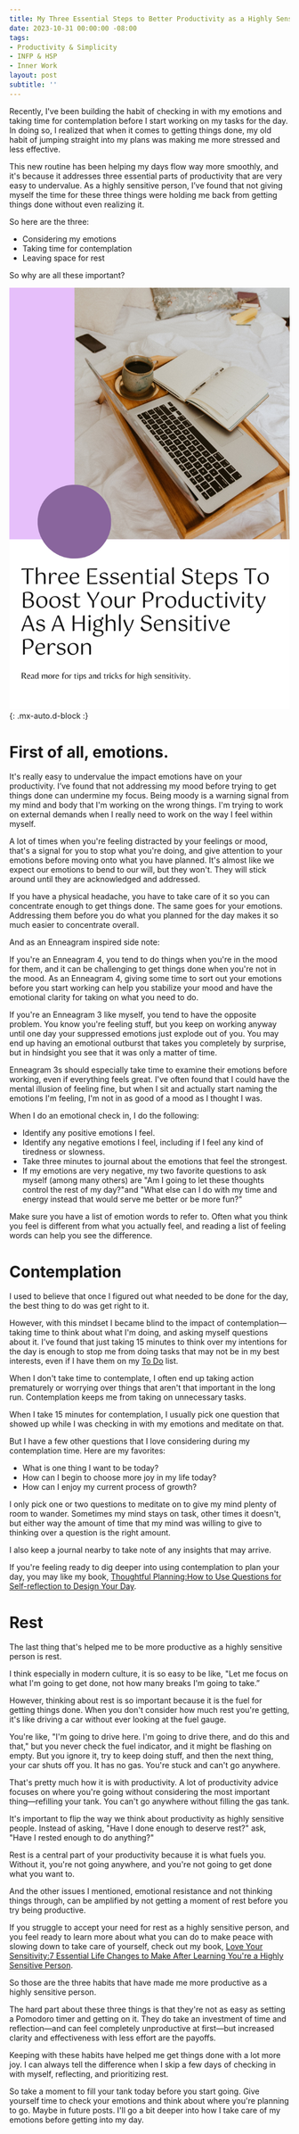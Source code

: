 ```yaml
---
title: My Three Essential Steps to Better Productivity as a Highly Sensitive Person
date: 2023-10-31 00:00:00 -08:00
tags:
- Productivity & Simplicity
- INFP & HSP
- Inner Work
layout: post
subtitle: ''
---
```


Recently, I've been building the habit of checking in with my emotions and taking time for contemplation before I start working on my tasks for the day. In doing so, I realized that when it comes to getting things done, my old habit of jumping straight into my plans was making me more stressed and less effective. 

This new routine has been helping my days flow way more smoothly, and it's because it addresses three essential parts of productivity that are very easy to undervalue. As a highly sensitive person, I’ve found that not giving myself the time for these three things were holding me back from getting things done without even realizing it.

So here are the three: 

* Considering my emotions
* Taking time for contemplation
* Leaving space for rest

So why are all these important?

![three essential steps to better productivity as an HSP](/uploads/Read-more-for-tips-and-tricks-for-high-sensitivity.png "computer books and coffee resting on a bed"){: .mx-auto.d-block :}


# First of all, emotions.

It's really easy to undervalue the impact emotions have on your productivity. I’ve found that not addressing my mood before trying to get things done can undermine my focus. Being moody is a warning signal from my mind and body that I'm working on the wrong things. I'm trying to work on external demands when I really need to work on the way I feel within myself. 

A lot of times when you're feeling distracted by your feelings or mood, that's a signal for you to stop what you're doing, and give attention to your emotions before moving onto what you have planned. It's almost like we expect our emotions to bend to our will, but they won't. They will stick around until they are acknowledged and addressed.

If you have a physical headache, you have to take care of it so you can concentrate enough to get things done. The same goes for your emotions. Addressing them before you do what you planned for the day makes it so much easier to concentrate overall. 

And as an Enneagram inspired side note: 

If you're an Enneagram 4, you tend to do things when you're in the mood for them, and it can be challenging to get things done when you're not in the mood. As an Enneagram 4, giving some time to sort out your emotions before you start working can help you stabilize your mood and have the emotional clarity for taking on what you need to do.

If you're an Enneagram 3 like myself, you tend to have the opposite problem. You know you're feeling stuff, but you keep on working anyway until one day your suppressed emotions just explode out of you. You may end up having an emotional outburst that takes you completely by surprise, but in hindsight you see that it was only a matter of time.

Enneagram 3s should especially take time to examine their emotions before working, even if everything feels great. I've often found that I could have the mental illusion of feeling fine, but when I sit and actually start naming the emotions I'm feeling, I'm not in as good of a mood as I thought I was.

When I do an emotional check in, I do the following:

* Identify any positive emotions I feel.
* Identify any negative emotions I feel, including if I feel any kind of tiredness or slowness.
* Take three minutes to journal about the emotions that feel the strongest.
* If my emotions are very negative, my two favorite questions to ask myself (among many others) are "Am I going to let these thoughts control the rest of my day?"and "What else can I do with my time and energy instead that would serve me better or be more fun?"

Make sure you have a list of emotion words to refer to. Often what you think you feel is different from what you actually feel, and reading a list of feeling words can help you see the difference.


# Contemplation 

I used to believe that once I figured out what needed to be done for the day, the best thing to do was get right to it.  

However, with this mindset I became blind to the impact of contemplation—taking time to think about what I'm doing, and asking myself questions about it. I’ve found that just taking 15 minutes to think over my intentions for the day is enough to stop me from doing tasks that may not be in my best interests, even if I have them on my [To Do](https://arcadiapage.com/2023-07-25-INFP-planning-finding-planner-peace/) list.

When I don't take time to contemplate, I often end up taking action prematurely or worrying over things that aren't that important in the long run. Contemplation keeps me from taking on unnecessary tasks. 

When I take 15 minutes for contemplation, I usually pick one question that showed up while I was checking in with my emotions and meditate on that.

But I have a few other questions that I love considering during my contemplation time. Here are my favorites:

* What is one thing I want to be today?
* How can I begin to choose more joy in my life today?
* How can I enjoy my current process of growth?

I only pick one or two questions to meditate on to give my mind plenty of room to wander. Sometimes my mind stays on task, other times it doesn't, but either way the amount of time that my mind was willing to give to thinking over a question is the right amount.

I also keep a journal nearby to take note of any insights that may arrive.

If you're feeling ready to dig deeper into using contemplation to plan your day, you may like my book, [Thoughtful Planning:How to Use Questions for Self-reflection to Design Your Day](https://payhip.com/b/YSucT).

# Rest

The last thing that's helped me to be more productive as a highly sensitive person is rest. 

I think especially in modern culture, it is so easy to be like, "Let me focus on what I'm going to get done, not how many breaks I'm going to take.”

However, thinking about rest is so important because it is the fuel for getting things done. When you don't consider how much rest you're getting, it's like driving a car without ever looking at the fuel gauge.

You're like, "I'm going to drive here. I'm going to drive there, and do this and that," but you never check the fuel indicator, and it might be flashing on empty. But you ignore it, try to keep doing stuff, and then the next thing, your car shuts off you. It has no gas. You're stuck and can't go anywhere. 

That's pretty much how it is with productivity. A lot of productivity advice focuses on where you're going without considering the most important thing—refilling your tank. You can't go anywhere without filling the gas tank.

It's important to flip the way we think about productivity as highly sensitive people. Instead of asking, "Have I done enough to deserve rest?" ask, "Have I rested enough to do anything?"

Rest is a central part of your productivity because it is what fuels you. Without it, you're not going anywhere, and you're not going to get done what you want to. 

And the other issues I mentioned, emotional resistance and not thinking things through, can be amplified by not getting a moment of rest before you try being productive. 

If you struggle to accept your need for rest as a highly sensitive person, and you feel ready to learn more about what you can do to make peace with slowing down to take care of yourself, check out my book, [Love Your Sensitivity:7 Essential Life Changes to Make After Learning You're a Highly Sensitive Person](https://payhip.com/b/KI5eW).

So those are the three habits that have made me more productive as a highly sensitive person. 

The hard part about these three things is that they're not as easy as setting a Pomodoro timer and getting on it. They do take an investment of time and reflection—and can feel completely unproductive at first—but increased clarity and effectiveness with less effort are the payoffs. 

Keeping with these habits have helped me get things done with a lot more joy. I can always tell the difference when I skip a few days of checking in with myself, reflecting, and prioritizing rest.

So take a moment to fill your tank today before you start going. Give yourself time to check your emotions and think about where you're planning to go. Maybe in future posts. I'll go a bit deeper into how I take care of my emotions before getting into my day.



